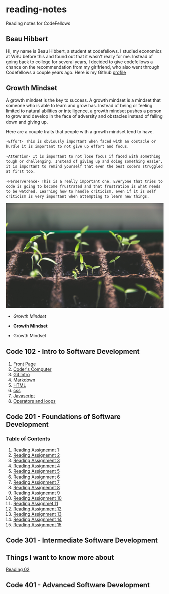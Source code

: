 # reading-notes
Reading notes for CodeFellows

## Beau Hibbert
Hi, my name is Beau Hibbert, a student at codefellows. I studied economics at WSU before this and found out that it wasn't really for me. Instead of going back to college for several years, I decided to give codefellows a chance on the recommendation from my girlfriend, who also went through Codefellows a couple years ago. Here is my Github [profile](https://github.com/BeauHibbert)

## Growth Mindset 

A growth mindset is the key to success. A growth mindset is a mindset that someone who is able to learn and grow has. Instead of being or feeling limited to natural abilities or intelligence, a growth mindset pushes a person to grow and develop in the face of adversity and obstacles instead of falling down and giving up.

Here are a couple traits that people with a growth mindset tend to have.

    -Effort- This is obviously important when faced with an obstacle or hurdle it is important to not give up effort and focus.

    -Attention- It is important to not lose focus if faced with something tough or challenging. Instead of giving up and doing something easier, it is important to remind yourself that even the best coders struggled at first too.

    -Perserverence- This is a really important one. Everyone that tries to code is going to become frustrated and that frustration is what needs to be watched. Learning how to handle criticism, even if it is self criticism is very important when attempting to learn new things.

![Growth](markus-spiske-vrbZVyX2k4I-unsplash.jpg)

* *Growth Mindset*

* **Growth Mindset**

* Growth Mindset

## Code 102 - Intro to Software Development
1. [Front Page](README.md)
2. [Coder's Computer](coderscomputer.md)
3. [Git Intro](gitintro.md)
4. [Markdown](markdown.md)
5. [HTML](html.md)
6. [css](css.md)
7. [Javascript](javascriptmd)
8. [Operators and loops](operatorsandloops.md)



## Code 201 - Foundations of Software Development


### Table of Contents

1. [Reading Assignemnt 1](read-01.md)
2. [Reading Assignemnt 2](read-02.md)
3. [Reading Assignment 3](read-03.md)
4. [Reading Assignment 4](read-04.md)
5. [Reading Assignment 5](read-05.md)
6. [Reading Assignment 6](read-06.md)
7. [Reading Assignment 7](read-07.md)
8. [Reading Assignemnt 8](dummy-reading-assignment.md)
9. [Reading Assignemnt 9](dummy-reading-assignment.md)
10. [Reading Assignment 10](dummy-reading-assignment.md)
11. [Reading Assignmet 11](dummy-reading-assignment.md)
12. [Reading Assignment 12](dummy-reading-assignment.md)
13. [Reading Assignment 13](dummy-reading-assignment.md)
14. [Reading Assignment 14](dummy-reading-assignment.md)
15. [Reading Assignment 15](dummy-reading-assignment.md)






## Code 301 - Intermediate Software Development

## Things I want to know more about

[Reading 02](reading-02.md)



## Code 401 - Advanced Software Development
